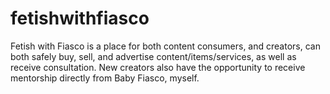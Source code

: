 # fetishwithfiasco
Fetish with Fiasco is a place for both content consumers, and creators, can both safely buy, sell, and advertise content/items/services, as well as receive consultation. New creators also have the opportunity to receive mentorship directly from Baby Fiasco, myself.
